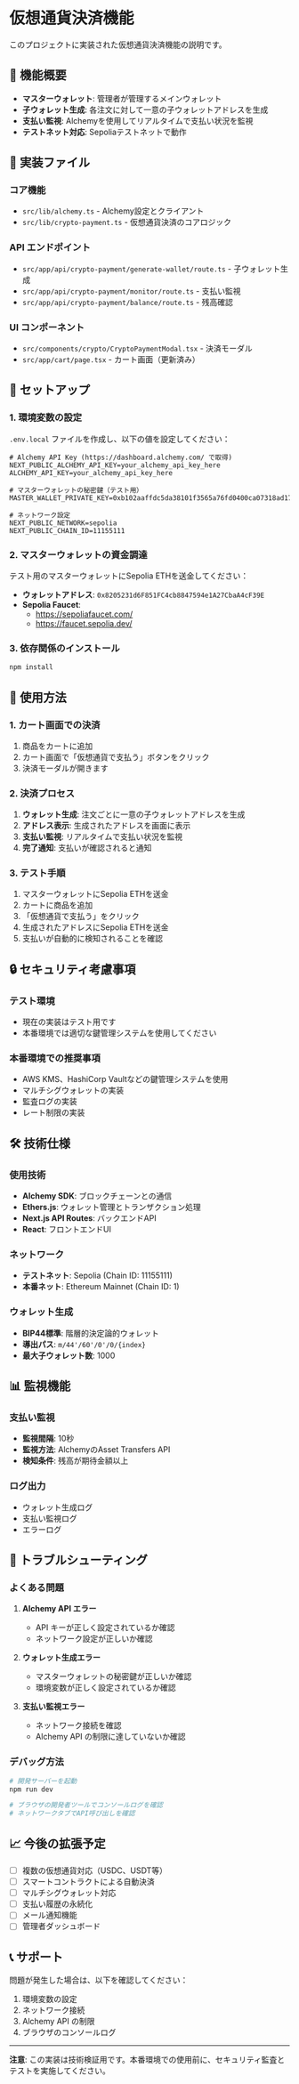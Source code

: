 # 仮想通貨決済機能

このプロジェクトに実装された仮想通貨決済機能の説明です。

## 🚀 機能概要

- **マスターウォレット**: 管理者が管理するメインウォレット
- **子ウォレット生成**: 各注文に対して一意の子ウォレットアドレスを生成
- **支払い監視**: Alchemyを使用してリアルタイムで支払い状況を監視
- **テストネット対応**: Sepoliaテストネットで動作

## 📁 実装ファイル

### コア機能
- `src/lib/alchemy.ts` - Alchemy設定とクライアント
- `src/lib/crypto-payment.ts` - 仮想通貨決済のコアロジック

### API エンドポイント
- `src/app/api/crypto-payment/generate-wallet/route.ts` - 子ウォレット生成
- `src/app/api/crypto-payment/monitor/route.ts` - 支払い監視
- `src/app/api/crypto-payment/balance/route.ts` - 残高確認

### UI コンポーネント
- `src/components/crypto/CryptoPaymentModal.tsx` - 決済モーダル
- `src/app/cart/page.tsx` - カート画面（更新済み）

## 🔧 セットアップ

### 1. 環境変数の設定

`.env.local` ファイルを作成し、以下の値を設定してください：

```env
# Alchemy API Key (https://dashboard.alchemy.com/ で取得)
NEXT_PUBLIC_ALCHEMY_API_KEY=your_alchemy_api_key_here
ALCHEMY_API_KEY=your_alchemy_api_key_here

# マスターウォレットの秘密鍵（テスト用）
MASTER_WALLET_PRIVATE_KEY=0xb102aaffdc5da38101f3565a76fd0400ca07318ad17bb07ad27abdaff20a8f67

# ネットワーク設定
NEXT_PUBLIC_NETWORK=sepolia
NEXT_PUBLIC_CHAIN_ID=11155111
```

### 2. マスターウォレットの資金調達

テスト用のマスターウォレットにSepolia ETHを送金してください：

- **ウォレットアドレス**: `0x8205231d6F851FC4cb8847594e1A27CbaA4cF39E`
- **Sepolia Faucet**: 
  - https://sepoliafaucet.com/
  - https://faucet.sepolia.dev/

### 3. 依存関係のインストール

```bash
npm install
```

## 🎯 使用方法

### 1. カート画面での決済

1. 商品をカートに追加
2. カート画面で「仮想通貨で支払う」ボタンをクリック
3. 決済モーダルが開きます

### 2. 決済プロセス

1. **ウォレット生成**: 注文ごとに一意の子ウォレットアドレスを生成
2. **アドレス表示**: 生成されたアドレスを画面に表示
3. **支払い監視**: リアルタイムで支払い状況を監視
4. **完了通知**: 支払いが確認されると通知

### 3. テスト手順

1. マスターウォレットにSepolia ETHを送金
2. カートに商品を追加
3. 「仮想通貨で支払う」をクリック
4. 生成されたアドレスにSepolia ETHを送金
5. 支払いが自動的に検知されることを確認

## 🔒 セキュリティ考慮事項

### テスト環境
- 現在の実装はテスト用です
- 本番環境では適切な鍵管理システムを使用してください

### 本番環境での推奨事項
- AWS KMS、HashiCorp Vaultなどの鍵管理システムを使用
- マルチシグウォレットの実装
- 監査ログの実装
- レート制限の実装

## 🛠️ 技術仕様

### 使用技術
- **Alchemy SDK**: ブロックチェーンとの通信
- **Ethers.js**: ウォレット管理とトランザクション処理
- **Next.js API Routes**: バックエンドAPI
- **React**: フロントエンドUI

### ネットワーク
- **テストネット**: Sepolia (Chain ID: 11155111)
- **本番ネット**: Ethereum Mainnet (Chain ID: 1)

### ウォレット生成
- **BIP44標準**: 階層的決定論的ウォレット
- **導出パス**: `m/44'/60'/0'/0/{index}`
- **最大子ウォレット数**: 1000

## 📊 監視機能

### 支払い監視
- **監視間隔**: 10秒
- **監視方法**: AlchemyのAsset Transfers API
- **検知条件**: 残高が期待金額以上

### ログ出力
- ウォレット生成ログ
- 支払い監視ログ
- エラーログ

## 🚨 トラブルシューティング

### よくある問題

1. **Alchemy API エラー**
   - API キーが正しく設定されているか確認
   - ネットワーク設定が正しいか確認

2. **ウォレット生成エラー**
   - マスターウォレットの秘密鍵が正しいか確認
   - 環境変数が正しく設定されているか確認

3. **支払い監視エラー**
   - ネットワーク接続を確認
   - Alchemy API の制限に達していないか確認

### デバッグ方法

```bash
# 開発サーバーを起動
npm run dev

# ブラウザの開発者ツールでコンソールログを確認
# ネットワークタブでAPI呼び出しを確認
```

## 📈 今後の拡張予定

- [ ] 複数の仮想通貨対応（USDC、USDT等）
- [ ] スマートコントラクトによる自動決済
- [ ] マルチシグウォレット対応
- [ ] 支払い履歴の永続化
- [ ] メール通知機能
- [ ] 管理者ダッシュボード

## 📞 サポート

問題が発生した場合は、以下を確認してください：

1. 環境変数の設定
2. ネットワーク接続
3. Alchemy API の制限
4. ブラウザのコンソールログ

---

**注意**: この実装は技術検証用です。本番環境での使用前に、セキュリティ監査とテストを実施してください。
